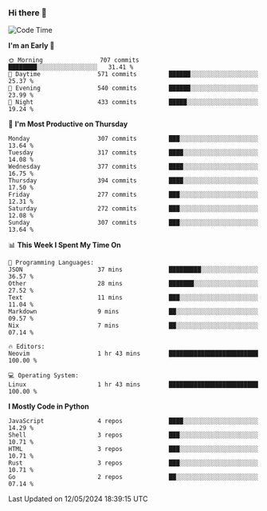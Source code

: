### Hi there 👋
<!--START_SECTION:waka-->
![Code Time](http://img.shields.io/badge/Code%20Time-308%20hrs%2040%20mins-blue)

**I'm an Early 🐤** 

```text
🌞 Morning                707 commits         ████████░░░░░░░░░░░░░░░░░   31.41 % 
🌆 Daytime                571 commits         ██████░░░░░░░░░░░░░░░░░░░   25.37 % 
🌃 Evening                540 commits         ██████░░░░░░░░░░░░░░░░░░░   23.99 % 
🌙 Night                  433 commits         █████░░░░░░░░░░░░░░░░░░░░   19.24 % 
```
📅 **I'm Most Productive on Thursday** 

```text
Monday                   307 commits         ███░░░░░░░░░░░░░░░░░░░░░░   13.64 % 
Tuesday                  317 commits         ████░░░░░░░░░░░░░░░░░░░░░   14.08 % 
Wednesday                377 commits         ████░░░░░░░░░░░░░░░░░░░░░   16.75 % 
Thursday                 394 commits         ████░░░░░░░░░░░░░░░░░░░░░   17.50 % 
Friday                   277 commits         ███░░░░░░░░░░░░░░░░░░░░░░   12.31 % 
Saturday                 272 commits         ███░░░░░░░░░░░░░░░░░░░░░░   12.08 % 
Sunday                   307 commits         ███░░░░░░░░░░░░░░░░░░░░░░   13.64 % 
```


📊 **This Week I Spent My Time On** 

```text
💬 Programming Languages: 
JSON                     37 mins             █████████░░░░░░░░░░░░░░░░   36.57 % 
Other                    28 mins             ███████░░░░░░░░░░░░░░░░░░   27.52 % 
Text                     11 mins             ███░░░░░░░░░░░░░░░░░░░░░░   11.04 % 
Markdown                 9 mins              ██░░░░░░░░░░░░░░░░░░░░░░░   09.57 % 
Nix                      7 mins              ██░░░░░░░░░░░░░░░░░░░░░░░   07.14 % 

🔥 Editors: 
Neovim                   1 hr 43 mins        █████████████████████████   100.00 % 

💻 Operating System: 
Linux                    1 hr 43 mins        █████████████████████████   100.00 % 
```

**I Mostly Code in Python** 

```text
JavaScript               4 repos             ████░░░░░░░░░░░░░░░░░░░░░   14.29 % 
Shell                    3 repos             ███░░░░░░░░░░░░░░░░░░░░░░   10.71 % 
HTML                     3 repos             ███░░░░░░░░░░░░░░░░░░░░░░   10.71 % 
Rust                     3 repos             ███░░░░░░░░░░░░░░░░░░░░░░   10.71 % 
Go                       2 repos             ██░░░░░░░░░░░░░░░░░░░░░░░   07.14 % 
```




 Last Updated on 12/05/2024 18:39:15 UTC
<!--END_SECTION:waka-->

<!--
**YoganshSharma/YoganshSharma** is a ✨ _special_ ✨ repository because its `README.md` (this file) appears on your GitHub profile.

Here are some ideas to get you started:

- 🔭 I’m currently working on ...
- 🌱 I’m currently learning ...
- 👯 I’m looking to collaborate on ...
- 🤔 I’m looking for help with ...
- 💬 Ask me about ...
- 📫 How to reach me: ...
- 😄 Pronouns: ...
- ⚡ Fun fact: ...
-->

